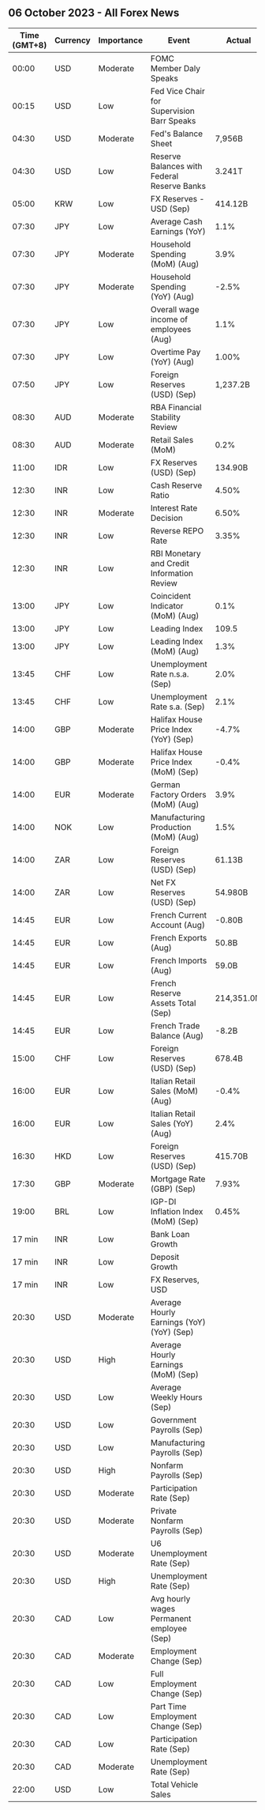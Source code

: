 ## 06 October 2023 - All Forex News

| Time (GMT+8) | Currency | Importance | Event | Actual | Forecast | Previous |
|------|----------|------------|-------|--------|----------|----------|
| 00:00 | USD | Moderate | FOMC Member Daly Speaks |  |  |  |
| 00:15 | USD | Low | Fed Vice Chair for Supervision Barr Speaks |  |  |  |
| 04:30 | USD | Moderate | Fed's Balance Sheet | 7,956B |  | 8,002B |
| 04:30 | USD | Low | Reserve Balances with Federal Reserve Banks | 3.241T |  | 3.168T |
| 05:00 | KRW | Low | FX Reserves - USD (Sep) | 414.12B |  | 418.30B |
| 07:30 | JPY | Low | Average Cash Earnings (YoY) | 1.1% | 1.5% | 1.1% |
| 07:30 | JPY | Moderate | Household Spending (MoM) (Aug) | 3.9% | 0.9% | -2.7% |
| 07:30 | JPY | Moderate | Household Spending (YoY) (Aug) | -2.5% | -4.3% | -5.0% |
| 07:30 | JPY | Low | Overall wage income of employees (Aug) | 1.1% |  | 1.1% |
| 07:30 | JPY | Low | Overtime Pay (YoY) (Aug) | 1.00% |  | 0.00% |
| 07:50 | JPY | Low | Foreign Reserves (USD) (Sep) | 1,237.2B |  | 1,251.2B |
| 08:30 | AUD | Moderate | RBA Financial Stability Review |  |  |  |
| 08:30 | AUD | Moderate | Retail Sales (MoM) | 0.2% | 0.2% | 0.5% |
| 11:00 | IDR | Low | FX Reserves (USD) (Sep) | 134.90B |  | 137.10B |
| 12:30 | INR | Low | Cash Reserve Ratio | 4.50% | 4.50% | 4.50% |
| 12:30 | INR | Moderate | Interest Rate Decision | 6.50% | 6.50% | 6.50% |
| 12:30 | INR | Low | Reverse REPO Rate | 3.35% |  | 3.35% |
| 12:30 | INR | Low | RBI Monetary and Credit Information Review |  |  |  |
| 13:00 | JPY | Low | Coincident Indicator (MoM) (Aug) | 0.1% |  | -1.4% |
| 13:00 | JPY | Low | Leading Index | 109.5 | 109.0 | 108.2 |
| 13:00 | JPY | Low | Leading Index (MoM) (Aug) | 1.3% |  | -0.6% |
| 13:45 | CHF | Low | Unemployment Rate n.s.a. (Sep) | 2.0% |  | 2.0% |
| 13:45 | CHF | Low | Unemployment Rate s.a. (Sep) | 2.1% | 2.1% | 2.1% |
| 14:00 | GBP | Moderate | Halifax House Price Index (YoY) (Sep) | -4.7% |  | -4.5% |
| 14:00 | GBP | Moderate | Halifax House Price Index (MoM) (Sep) | -0.4% | -0.8% | -1.8% |
| 14:00 | EUR | Moderate | German Factory Orders (MoM) (Aug) | 3.9% | 1.8% | -11.3% |
| 14:00 | NOK | Low | Manufacturing Production (MoM) (Aug) | 1.5% |  | -1.3% |
| 14:00 | ZAR | Low | Foreign Reserves (USD) (Sep) | 61.13B |  | 62.00B |
| 14:00 | ZAR | Low | Net FX Reserves (USD) (Sep) | 54.980B |  | 55.444B |
| 14:45 | EUR | Low | French Current Account (Aug) | -0.80B |  | -1.80B |
| 14:45 | EUR | Low | French Exports (Aug) | 50.8B |  | 52.6B |
| 14:45 | EUR | Low | French Imports (Aug) | 59.0B |  | 60.7B |
| 14:45 | EUR | Low | French Reserve Assets Total (Sep) | 214,351.0M |  | 215,995.0M |
| 14:45 | EUR | Low | French Trade Balance (Aug) | -8.2B | -8.9B | -8.1B |
| 15:00 | CHF | Low | Foreign Reserves (USD) (Sep) | 678.4B |  | 694.0B |
| 16:00 | EUR | Low | Italian Retail Sales (MoM) (Aug) | -0.4% | 0.0% | 0.4% |
| 16:00 | EUR | Low | Italian Retail Sales (YoY) (Aug) | 2.4% |  | 2.8% |
| 16:30 | HKD | Low | Foreign Reserves (USD) (Sep) | 415.70B |  | 418.40B |
| 17:30 | GBP | Moderate | Mortgage Rate (GBP) (Sep) | 7.93% |  | 7.85% |
| 19:00 | BRL | Low | IGP-DI Inflation Index (MoM) (Sep) | 0.45% |  | 0.05% |
| 17 min | INR | Low | Bank Loan Growth |  |  | 19.8% |
| 17 min | INR | Low | Deposit Growth |  |  | 13.6% |
| 17 min | INR | Low | FX Reserves, USD |  |  | 590.70B |
| 20:30 | USD | Moderate | Average Hourly Earnings (YoY) (YoY) (Sep) |  | 4.3% | 4.3% |
| 20:30 | USD | High | Average Hourly Earnings (MoM) (Sep) |  | 0.3% | 0.2% |
| 20:30 | USD | Low | Average Weekly Hours (Sep) |  | 34.4 | 34.4 |
| 20:30 | USD | Low | Government Payrolls (Sep) |  |  | 8.0K |
| 20:30 | USD | Low | Manufacturing Payrolls (Sep) |  | 5K | 16K |
| 20:30 | USD | High | Nonfarm Payrolls (Sep) |  | 170K | 187K |
| 20:30 | USD | Moderate | Participation Rate (Sep) |  |  | 62.8% |
| 20:30 | USD | Moderate | Private Nonfarm Payrolls (Sep) |  | 160K | 179K |
| 20:30 | USD | Moderate | U6 Unemployment Rate (Sep) |  |  | 7.1% |
| 20:30 | USD | High | Unemployment Rate (Sep) |  | 3.7% | 3.8% |
| 20:30 | CAD | Low | Avg hourly wages Permanent employee (Sep) |  |  | 5.2% |
| 20:30 | CAD | Moderate | Employment Change (Sep) |  | 20.0K | 39.9K |
| 20:30 | CAD | Low | Full Employment Change (Sep) |  |  | 32.2K |
| 20:30 | CAD | Low | Part Time Employment Change (Sep) |  |  | 7.8K |
| 20:30 | CAD | Low | Participation Rate (Sep) |  |  | 65.5% |
| 20:30 | CAD | Moderate | Unemployment Rate (Sep) |  | 5.6% | 5.5% |
| 22:00 | USD | Low | Total Vehicle Sales |  |  | 15.00M |
